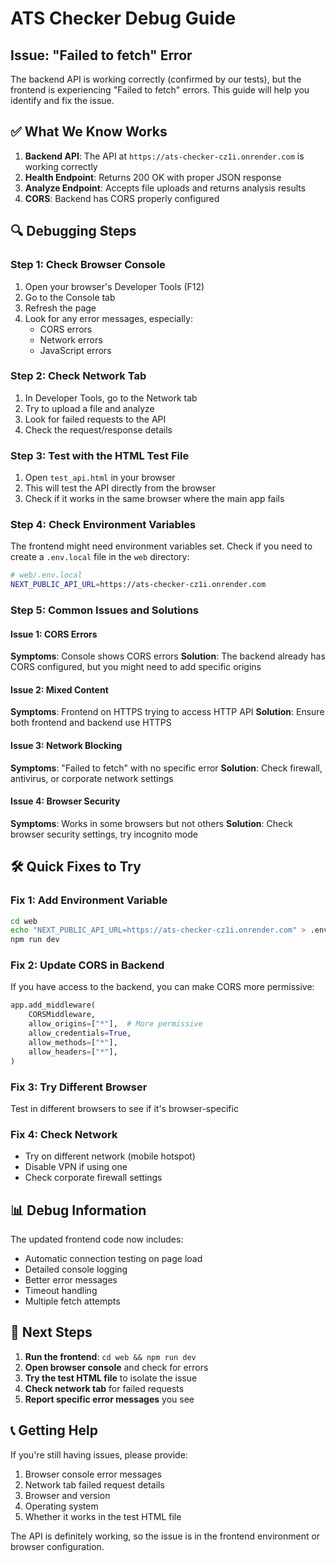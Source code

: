 # ATS Checker Debug Guide

## Issue: "Failed to fetch" Error

The backend API is working correctly (confirmed by our tests), but the frontend is experiencing "Failed to fetch" errors. This guide will help you identify and fix the issue.

## ✅ What We Know Works

1. **Backend API**: The API at `https://ats-checker-cz1i.onrender.com` is working correctly
2. **Health Endpoint**: Returns 200 OK with proper JSON response
3. **Analyze Endpoint**: Accepts file uploads and returns analysis results
4. **CORS**: Backend has CORS properly configured

## 🔍 Debugging Steps

### Step 1: Check Browser Console

1. Open your browser's Developer Tools (F12)
2. Go to the Console tab
3. Refresh the page
4. Look for any error messages, especially:
   - CORS errors
   - Network errors
   - JavaScript errors

### Step 2: Check Network Tab

1. In Developer Tools, go to the Network tab
2. Try to upload a file and analyze
3. Look for failed requests to the API
4. Check the request/response details

### Step 3: Test with the HTML Test File

1. Open `test_api.html` in your browser
2. This will test the API directly from the browser
3. Check if it works in the same browser where the main app fails

### Step 4: Check Environment Variables

The frontend might need environment variables set. Check if you need to create a `.env.local` file in the `web` directory:

```bash
# web/.env.local
NEXT_PUBLIC_API_URL=https://ats-checker-cz1i.onrender.com
```

### Step 5: Common Issues and Solutions

#### Issue 1: CORS Errors
**Symptoms**: Console shows CORS errors
**Solution**: The backend already has CORS configured, but you might need to add specific origins

#### Issue 2: Mixed Content
**Symptoms**: Frontend on HTTPS trying to access HTTP API
**Solution**: Ensure both frontend and backend use HTTPS

#### Issue 3: Network Blocking
**Symptoms**: "Failed to fetch" with no specific error
**Solution**: Check firewall, antivirus, or corporate network settings

#### Issue 4: Browser Security
**Symptoms**: Works in some browsers but not others
**Solution**: Check browser security settings, try incognito mode

## 🛠️ Quick Fixes to Try

### Fix 1: Add Environment Variable
```bash
cd web
echo "NEXT_PUBLIC_API_URL=https://ats-checker-cz1i.onrender.com" > .env.local
npm run dev
```

### Fix 2: Update CORS in Backend
If you have access to the backend, you can make CORS more permissive:

```python
app.add_middleware(
    CORSMiddleware,
    allow_origins=["*"],  # More permissive
    allow_credentials=True,
    allow_methods=["*"],
    allow_headers=["*"],
)
```

### Fix 3: Try Different Browser
Test in different browsers to see if it's browser-specific

### Fix 4: Check Network
- Try on different network (mobile hotspot)
- Disable VPN if using one
- Check corporate firewall settings

## 📊 Debug Information

The updated frontend code now includes:
- Automatic connection testing on page load
- Detailed console logging
- Better error messages
- Timeout handling
- Multiple fetch attempts

## 🎯 Next Steps

1. **Run the frontend**: `cd web && npm run dev`
2. **Open browser console** and check for errors
3. **Try the test HTML file** to isolate the issue
4. **Check network tab** for failed requests
5. **Report specific error messages** you see

## 📞 Getting Help

If you're still having issues, please provide:
1. Browser console error messages
2. Network tab failed request details
3. Browser and version
4. Operating system
5. Whether it works in the test HTML file

The API is definitely working, so the issue is in the frontend environment or browser configuration.
